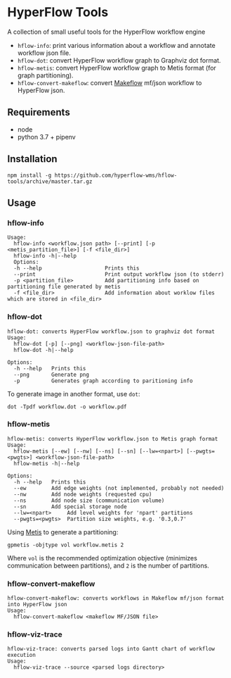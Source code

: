 # HyperFlow Tools

A collection of small useful tools for the HyperFlow workflow engine

- `hflow-info`: print various information about a workflow and annotate workflow json file.
- `hflow-dot`: convert HyperFlow workflow graph to Graphviz dot format. 
- `hflow-metis`: convert HyperFlow workflow graph to Metis format (for graph partitioning).
- `hflow-convert-makeflow`: convert [Makeflow](http://ccl.cse.nd.edu/software/makeflow) mf/json workflow to HyperFlow json.

## Requirements

- node
- python 3.7 + pipenv

## Installation
```
npm install -g https://github.com/hyperflow-wms/hflow-tools/archive/master.tar.gz
```

## Usage

### hflow-info
```
Usage:
  hflow-info <workflow.json path> [--print] [-p <metis_partition_file>] [-f <file_dir>]
  hflow-info -h|--help
  Options:
  -h --help                    Prints this
  --print                      Print output workflow json (to stderr)
  -p <partition_file>          Add partitioning info based on partitioning file generated by metis
  -f <file_dir>                Add information about worklow files which are stored in <file_dir>
```

### hflow-dot
```
hflow-dot: converts HyperFlow workflow.json to graphviz dot format
Usage:
  hflow-dot [-p] [--png] <workflow-json-file-path>
  hflow-dot -h|--help
  
Options:
  -h --help   Prints this
  --png       Generate png
  -p          Generates graph according to paritioning info
```

To generate image in another format, use `dot`:
```
dot -Tpdf workflow.dot -o workflow.pdf
```
### hflow-metis
```
hflow-metis: converts HyperFlow workflow.json to Metis graph format
Usage:
  hflow-metis [--ew] [--nw] [--ns] [--sn] [--lw=<npart>] [--pwgts=<pwgts>] <workflow-json-file-path>
  hflow-metis -h|--help
  
Options:
  -h --help   Prints this
  --ew        Add edge weights (not implemented, probably not needed)
  --nw        Add node weights (requested cpu)
  --ns        Add node size (communication volume)
  --sn        Add special storage node
  --lw=<npart>     Add level weights for 'npart' partitions
  --pwgts=<pwgts>  Partition size weights, e.g. '0.3,0.7'
```
Using [Metis](http://glaros.dtc.umn.edu/gkhome/metis/metis/overview) to generate a partitioning:
```
gpmetis -objtype vol workflow.metis 2
```
Where `vol` is the recommended optimization objective (minimizes communication between partitions), and `2` is the number of partitions.

### hflow-convert-makeflow
```
hflow-convert-makeflow: converts workflows in Makeflow mf/json format into HyperFlow json
Usage:
  hflow-convert-makeflow <makeflow MF/JSON file>
```

### hflow-viz-trace
```
hflow-viz-trace: converts parsed logs into Gantt chart of workflow execution
Usage:
  hflow-viz-trace --source <parsed logs directory>
```
